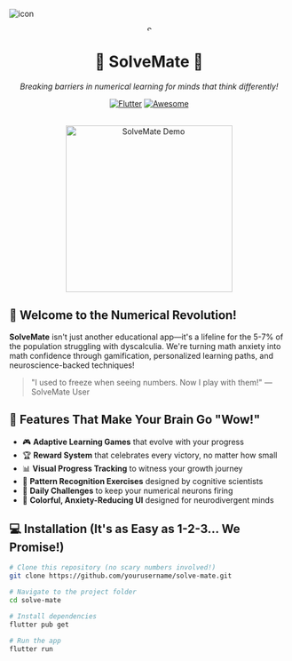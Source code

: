 ![icon](https://github.com/user-attachments/assets/0451c451-a08b-4fe7-9802-a344af346229)<div align="center">
  <img src="![icon](https://github.com/user-attachments/assets/71444964-394b-43f5-b7fd-d489eedbc30c)" alt="SolveMate Logo" width="8s0"/>
  <h1>🧮 SolveMate 🧠</h1>
  <p><i>Breaking barriers in numerical learning for minds that think differently!</i></p>
  
  [![Flutter](https://img.shields.io/badge/Flutter-3.10.0-blue.svg)](https://flutter.dev/)
  [![Awesome](https://img.shields.io/badge/Awesome-Yes-brightgreen.svg)](https://github.com/sindresorhus/awesome)
  
  <br>
  <img src="https://i.imgur.com/demo.gif" alt="SolveMate Demo" width="300"/>
</div>

## 🌟 Welcome to the Numerical Revolution!

**SolveMate** isn't just another educational app—it's a lifeline for the 5-7% of the population struggling with dyscalculia. We're turning math anxiety into math confidence through gamification, personalized learning paths, and neuroscience-backed techniques!

> "I used to freeze when seeing numbers. Now I play with them!" — SolveMate User

## 🚀 Features That Make Your Brain Go "Wow!"

- 🎮 **Adaptive Learning Games** that evolve with your progress
- 🏆 **Reward System** that celebrates every victory, no matter how small
- 📊 **Visual Progress Tracking** to witness your growth journey
- 🧩 **Pattern Recognition Exercises** designed by cognitive scientists
- 🔄 **Daily Challenges** to keep your numerical neurons firing
- 🌈 **Colorful, Anxiety-Reducing UI** designed for neurodivergent minds

## 💻 Installation (It's as Easy as 1-2-3... We Promise!)

```bash
# Clone this repository (no scary numbers involved!)
git clone https://github.com/yourusername/solve-mate.git

# Navigate to the project folder
cd solve-mate

# Install dependencies
flutter pub get

# Run the app
flutter run


